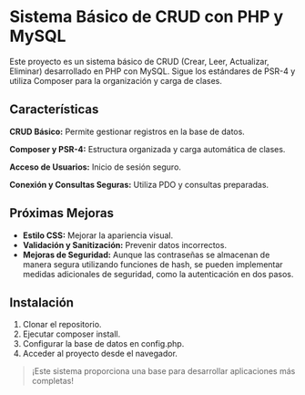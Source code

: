 # Sistema Básico de CRUD con PHP y MySQL
Este proyecto es un sistema básico de CRUD (Crear, Leer, Actualizar, Eliminar) desarrollado en PHP con MySQL. Sigue los estándares de PSR-4 y utiliza Composer para la organización y carga de clases.

## Características
**CRUD Básico:** Permite gestionar registros en la base de datos.

**Composer y PSR-4:** Estructura organizada y carga automática de clases.

**Acceso de Usuarios:** Inicio de sesión seguro.

**Conexión y Consultas Seguras:** Utiliza PDO y consultas preparadas.


## Próximas Mejoras
- **Estilo CSS:** Mejorar la apariencia visual.
- **Validación y Sanitización:** Prevenir datos incorrectos.
- **Mejoras de Seguridad:** Aunque las contraseñas se almacenan de manera segura utilizando funciones de hash, se pueden implementar medidas adicionales de seguridad, como la autenticación en dos pasos.

## Instalación
1. Clonar el repositorio.
2. Ejecutar composer install.
3. Configurar la base de datos en config.php.
4. Acceder al proyecto desde el navegador.

> ¡Este sistema proporciona una base para desarrollar aplicaciones más completas!